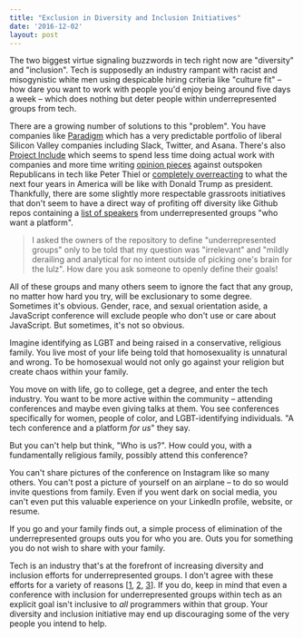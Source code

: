 ```yaml
---
title: "Exclusion in Diversity and Inclusion Initiatives"
date: '2016-12-02'
layout: post
---
```


The two biggest virtue signaling buzzwords in tech right now are "diversity" and "inclusion". Tech is supposedly an industry rampant with racist and misogynistic white men using despicable hiring criteria like "culture fit" – how dare you want to work with people you'd enjoy being around five days a week – which does nothing but deter people within underrepresented groups from tech.

There are a growing number of solutions to this "problem". You have companies like [Paradigm](http://www.paradigmiq.com/) which has a very predictable portfolio of liberal Silicon Valley companies including Slack, Twitter, and Asana. There's also [Project Include](http://projectinclude.org/) which seems to spend less time doing actual work with companies and more time writing [opinion pieces](https://medium.com/projectinclude/peter-thiel-yc-and-hard-decisions-2b91bab83764#.2evr7282r) against outspoken Republicans in tech like Peter Thiel or [completely overreacting](https://medium.com/@ericajoy/after-87ce712b3645#.macwplghz) to what the next four years in America will be like with Donald Trump as president. Thankfully, there are some slightly more respectable grassroots initiatives that don't seem to have a direct way of profiting off diversity like Github repos containing a [list of speakers](https://github.com/iheanyi/speakers-who-want-a-platform) from underrepresented groups "who want a platform".

> I asked the owners of the repository to define "underrepresented groups" only to be told that my question was "irrelevant" and "mildly derailing and analytical for no intent outside of picking one's brain for the lulz". How dare you ask someone to openly define their goals!

All of these groups and many others seem to ignore the fact that any group, no matter how hard you try, will be exclusionary to some degree. Sometimes it's obvious. Gender, race, and sexual orientation aside, a JavaScript conference will exclude people who don't use or care about JavaScript. But sometimes, it's not so obvious.

Imagine identifying as LGBT and being raised in a conservative, religious family. You live most of your life being told that homosexuality is unnatural and wrong. To be homosexual would not only go against your religion but create chaos within your family.

You move on with life, go to college, get a degree, and enter the tech industry. You want to be more active within the community – attending conferences and maybe even giving talks at them. You see conferences specifically for women, people of color, and LGBT-identifying individuals. "A tech conference and a platform *for us*" they say.

But you can't help but think, "Who is us?". How could you, with a fundamentally religious family, possibly attend this conference?

You can't share pictures of the conference on Instagram like so many others. You can't post a picture of yourself on an airplane – to do so would invite questions from family. Even if you went dark on social media, you can't even put this valuable experience on your LinkedIn profile, website, or resume.

If you go and your family finds out, a simple process of elimination of the underrepresented groups outs you for who you are. Outs you for something you do not wish to share with your family.

Tech is an industry that's at the forefront of increasing diversity and inclusion efforts for underrepresented groups. I don't agree with these efforts for a variety of reasons [[1](http://atom-morgan.github.io/LambdaConf-Is-Embracing-True-Diversity), [2](http://atom-morgan.github.io/in-defense-of-douglas-crockford), [3](http://atom-morgan.github.io/techs-invisible-minority)]. If you do, keep in mind that even a conference with inclusion for underrepresented groups within tech as an explicit goal isn't inclusive to *all* programmers within that group. Your diversity and inclusion initiative may end up discouraging some of the very people you intend to help.
